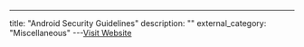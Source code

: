 ---
title: "Android Security Guidelines"
description: ""
external_category: "Miscellaneous"
---[Visit Website](https://developer.box.com/en/guides/security/)

